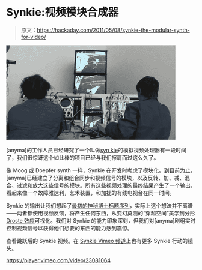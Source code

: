 # Synkie:视频模块合成器

> 原文：<https://hackaday.com/2011/05/08/synkie-the-modular-synth-for-video/>

![](img/3f1f6552b02b72030890eecd7da4b0f5.png "synkie")

[anyma]的工作人员已经研究了一个叫做[syn kie](http://www.anyma.ch/research/synkie/)的模拟视频处理器有一段时间了，我们很惊讶这个如此棒的项目已经与我们擦肩而过这么久了。

像 Moog 或 Doepfer synth 一样，Synkie 在开发时考虑了模块化。到目前为止，[anyma]已经建立了分离和组合同步和视频信号的模块，以及反转、加、减、混合、过滤和放大这些信号的模块。所有这些视频处理的最终结果产生了一个输出，看起来像一个故障雅达利，艺术装置，和加扰的有线电视台在同一时间。

Synkie 的输出让我们想起了[最初的神秘博士标题序列](http://www.youtube.com/watch?v=kvKezE1hZeI#t=24)，实际上这个想法并不离谱——两者都使用视频反馈，将产生任何东西，从变幻莫测的“穿越空间”美学到分形 [Droste 效应](http://en.wikipedia.org/wiki/Droste_effect)可视化。我们对 Synkie 的能力印象深刻，但我们对[anyma]剧组实时控制视频信号以获得他们想要的东西的能力感到震惊。

查看跳跃后的 Synkie 视频。在 [Synkie Vimeo 频道](http://vimeo.com/channels/synkie)上也有更多 Synkie 行动的镜头。

<https://player.vimeo.com/video/23081064>

</div> </body> </html>
